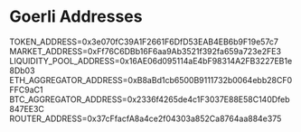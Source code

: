 # Goerli Addresses
TOKEN_ADDRESS=0x3e070fC39A1F2661F6DfD53EAB4EB6b9F19e57c7
MARKET_ADDRESS=0xFf76C6DBb16F6aa9Ab3521f392fa659a723e2FE3
LIQUIDITY_POOL_ADDRESS=0x16AE06d095114aE4bF98314A2FB3227EB1e8Db03
ETH_AGGREGATOR_ADDRESS=0xB8aBd1cb6500B9111732b0064ebb28CF0FFC9aC1
BTC_AGGREGATOR_ADDRESS=0x2336f4265de4c1F3037E88E58C140Dfeb847EE3C
ROUTER_ADDRESS=0x37cFfacfA8a4ce2f04303a852Ca8764aa884e375